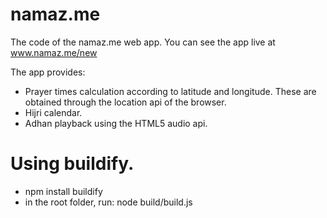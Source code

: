 namaz.me
========

The code of the namaz.me web app.
You can see the app live at www.namaz.me/new

The app provides:
-   Prayer times calculation according to latitude and longitude. These are obtained through the location api of the browser.
-   Hijri calendar.
-   Adhan playback using the HTML5 audio api.

Using buildify.
==============
-   npm install buildify
-   in the root folder, run: node build/build.js
